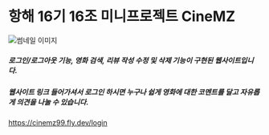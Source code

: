 # 항해 16기 16조 미니프로젝트 CineMZ
![썸네일 이미지](https://github.com/Seo0min/team16/assets/136035516/e8fc83f6-b0d6-419c-b5f7-4df82f5a7818)

##### 로그인/로그아웃 기능, 영화 검색, 리뷰 작성 수정 및 삭제 기능이 구현된 웹사이트입니다.
##### 웹사이트 링크 들어가셔서 로그인 하시면 누구나 쉽게 영화에 대한 코멘트를 달고 자유롭게 의견을 나눌 수 있습니다.

https://cinemz99.fly.dev/login


